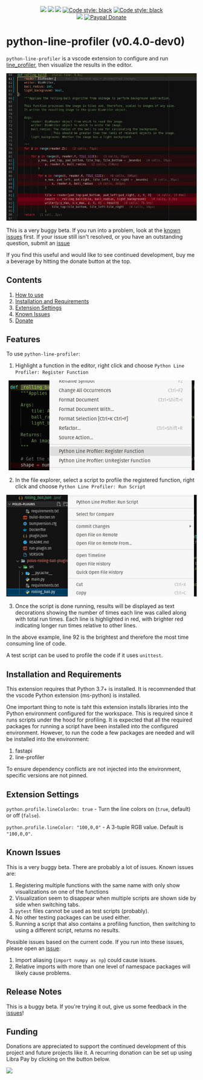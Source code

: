 <p align="center">
<a href=https://marketplace.visualstudio.com/items?itemName=perpetualhelp.python-line-profiler><img src=https://vsmarketplacebadge.apphb.com/version/perpetualhelp.python-line-profiler.svg?style=flat-square></a>
<a href=https://marketplace.visualstudio.com/items?itemName=perpetualhelp.python-line-profiler><img src=https://vsmarketplacebadge.apphb.com/installs/perpetualhelp.python-line-profiler.svg?style=flat-square></a>
<a href=https://marketplace.visualstudio.com/items?itemName=perpetualhelp.python-line-profiler><img src=https://vsmarketplacebadge.apphb.com/rating/perpetualhelp.python-line-profiler.svg?style=flat-square></a>
<a href="https://opensource.org/licenses/MIT"><img alt="Code style: black" src="https://img.shields.io/badge/License-MIT-red?style=flat-square"></a>
<a href="https://github.com/psf/black"><img alt="Code style: black" src="https://img.shields.io/badge/code%20style-black-000000?style=flat-square"></a>
<br>
<a href="https://liberapay.com/nicholas-schaub/donate"><img src="https://img.shields.io/liberapay/receives/nicholas-schaub.svg?style=flat-square&logo=liberapay"></a>
<a href="https://www.paypal.com/donate/?business=BJ5E2X66MKSAL&no_recurring=0&currency_code=USD"><img alt="Paypal Donate" src="https://www.paypalobjects.com/en_US/i/btn/btn_donate_SM.gif"/></a>
</p>

# python-line-profiler (v0.4.0-dev0)

`python-line-profiler` is a vscode extension to configure and run [line_profiler](https://github.com/pyutils/line_profiler#installation), then visualize the results in the editor.

![example](https://github.com/PerpetualHelp/python-line-profiler/raw/master/images/highlights.jpg)

This is a very buggy beta. If you run into a problem, look at the [known issues](#known-issues) first. If your issue still isn't resolved, or you have an outstanding question, submit an [issue](https://github.com/PerpetualHelp/python-line-profiler/issues)

If you find this useful and would like to see continued development, buy me a beverage by hitting the donate button at the top.

## Contents

1. [How to use](#features)
2. [Installation and Requirements](#installation-and-requirements)
3. [Extension Settings](#extension-settings)
3. [Known Issues](#known-issues)
4. [Donate](#funding)

## Features

To use `python-line-profiler`:
1. Highlight a function in the editor, right click and choose `Python Line Profiler: Register Function`

<p align=center><img src=https://github.com/PerpetualHelp/python-line-profiler/raw/master/images/register_function.jpg></p>

2. In the file explorer, select a script to profile the registered function, right click and choose `Python Line Profiler: Run Script`

<p align=center><img src=https://github.com/PerpetualHelp/python-line-profiler/raw/master/images/run_script.jpg></p>

3. Once the script is done running, results will be displayed as text decorations showing the number of times each line was called along with total run times. Each line is highlighted in red, with brighter red indicating longer run times relative to other lines.

In the above example, line 92 is the brightest and therefore the most time consuming line of code.

A test script can be used to profile the code if it uses `unittest`.

## Installation and Requirements

This extension requires that Python 3.7+ is installed. It is recommended that the vscode Python extension (ms-python) is installed.

One important thing to note is taht this extension installs libraries into the Python environment configured for the workspace. This is required since it runs scripts under the hood for profiling. It is expected that all the required packages for running a script have been installed into the configured environment. However, to run the code a few packages are needed and will be installed into the environment:
1. fastapi
2. line-profiler

To ensure dependency conflicts are not injected into the environment, specific versions are not pinned.

## Extension Settings

`python.profile.lineColorOn: true` - Turn the line colors on (`true`, default) or off (`false`).

`python.profile.lineColor: "100,0,0"` - A 3-tuple RGB value. Default is `"100,0,0"`.

## Known Issues

This is a very buggy beta. There are probably a lot of issues. Known issues are:
1. Registering multiple functions with the same name with only show visualizations on one of the functions
2. Visualization seem to disappear when multiple scripts are shown side by side when switching tabs.
3. `pytest` files cannot be used as test scripts (probably).
4. No other testing packages can be used either.
5. Running a script that also contains a profiling function, then switching to using a different script, returns no results.


Possible issues based on the current code. If you run into these issues, please open an [issue](https://github.com/PerpetualHelp/python-line-profiler/issues):
1. Import aliasing (`import numpy as np`) could cause issues.
2. Relative imports with more than one level of namespace packages will likely cause problems.

## Release Notes

This is a buggy beta. If you're trying it out, give us some feedback in the [issues](https://github.com/PerpetualHelp/python-line-profiler/issues)!

## Funding

Donations are appreciated to support the continued development of this project and future projects like it. A recurring donation can be set up using Libra Pay by clicking on the button below.

<a href="https://liberapay.com/nicholas-schaub/donate"><img src="https://img.shields.io/liberapay/receives/nicholas-schaub.svg?style=flat-square&logo=liberapay"></a>
